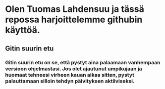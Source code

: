 # Olen Tuomas Lahdensuu ja tässä repossa harjoittelemme githubin käyttöä.
## Gitin suurin etu
### Gitin suurin etu on se, että pystyt aina palaamaan vanhempaan versioon ohjelmastasi. Jos olet ajautunut umpikujaan ja huomaat tehneesi virheen kauan aikaa sitten, pystyt palauttamaan silloin tehdyn päivityksen aktiiviseksi.
